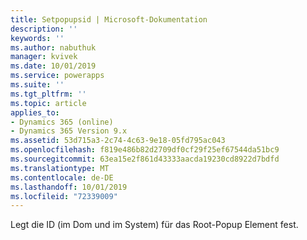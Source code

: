 ```yaml
---
title: Setpopupsid | Microsoft-Dokumentation
description: ''
keywords: ''
ms.author: nabuthuk
manager: kvivek
ms.date: 10/01/2019
ms.service: powerapps
ms.suite: ''
ms.tgt_pltfrm: ''
ms.topic: article
applies_to:
- Dynamics 365 (online)
- Dynamics 365 Version 9.x
ms.assetid: 53d715a3-2c74-4c63-9e18-05fd795ac043
ms.openlocfilehash: f819e486b82d2709df0cf29f25ef67544da51bc9
ms.sourcegitcommit: 63ea15e2f861d43333aacda19230cd8922d7bdfd
ms.translationtype: MT
ms.contentlocale: de-DE
ms.lasthandoff: 10/01/2019
ms.locfileid: "72339009"
---
```

Legt die ID (im Dom und im System) für das Root-Popup Element fest.
